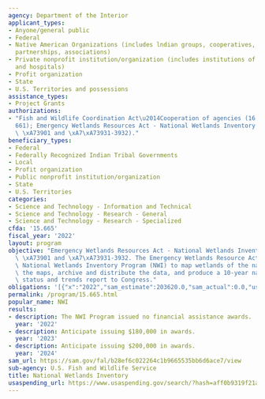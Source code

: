 ```yaml
---
agency: Department of the Interior
applicant_types:
- Anyone/general public
- Federal
- Native American Organizations (includes lndian groups, cooperatives, corporations,
  partnerships, associations)
- Private nonprofit institution/organization (includes institutions of higher education
  and hospitals)
- Profit organization
- State
- U.S. Territories and possessions
assistance_types:
- Project Grants
authorizations:
- "Fish and Wildlife Coordination Act\u2014Cooperation of agencies (16 U.S.C. \xA7\
  661); Emergency Wetlands Resources Act - National Wetlands Inventory (16 U.S.C.\
  \ \xA73901 and \xA7\xA73931-3932)."
beneficiary_types:
- Federal
- Federally Recognized Indian Tribal Governments
- Local
- Profit organization
- Public nonprofit institution/organization
- State
- U.S. Territories
categories:
- Science and Technology - Information and Technical
- Science and Technology - Research - General
- Science and Technology - Research - Specialized
cfda: '15.665'
fiscal_year: '2022'
layout: program
objective: "Emergency Wetlands Resources Act - National Wetlands Inventory, 16 U.S.C.\
  \ \xA73901 and \xA7\xA73931-3932. The Emergency Wetlands Resource Act requires the\
  \ National Wetlands Inventory Program (NWI) to map wetlands of the nation, digitize\
  \ the maps, archive and distribute the data, and produce a 10-year national wetlands\
  \ status and trends report to Congress."
obligations: '[{"x":"2022","sam_estimate":203620.0,"sam_actual":0.0,"usa_spending_actual":298842.76},{"x":"2023","sam_estimate":180000.0,"sam_actual":0.0,"usa_spending_actual":134161.63},{"x":"2024","sam_estimate":200000.0,"sam_actual":0.0,"usa_spending_actual":0.0}]'
permalink: /program/15.665.html
popular_name: NWI
results:
- description: The NWI Program issued no financial assistance awards.
  year: '2022'
- description: Anticipate issuing $180,000 in awards.
  year: '2023'
- description: Anticipate issuing $200,000 in awards.
  year: '2024'
sam_url: https://sam.gov/fal/b28ef6c022264c1b9665535bb6d6ace7/view
sub-agency: U.S. Fish and Wildlife Service
title: National Wetlands Inventory
usaspending_url: https://www.usaspending.gov/search/?hash=aff0b9319f21a60f4b1451c7153ab19f
---
```

